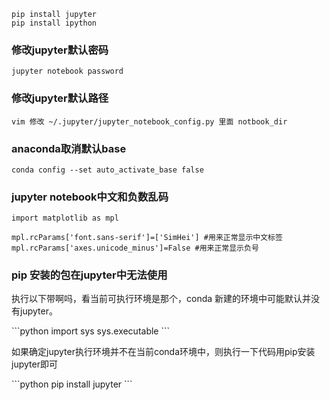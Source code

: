 ```
pip install jupyter
pip install ipython
```

### 修改jupyter默认密码
    jupyter notebook password
   
### 修改jupyter默认路径
    vim 修改 ~/.jupyter/jupyter_notebook_config.py 里面 notbook_dir

### anaconda取消默认base
    conda config --set auto_activate_base false

### jupyter notebook中文和负数乱码
```
import matplotlib as mpl

mpl.rcParams['font.sans-serif']=['SimHei'] #用来正常显示中文标签
mpl.rcParams['axes.unicode_minus']=False #用来正常显示负号
```

### pip 安装的包在jupyter中无法使用
<p>执行以下带啊吗，看当前可执行环境是那个，conda 新建的环境中可能默认并没有jupyter。</p>
```python
import sys
sys.executable
```
<p>如果确定jupyter执行环境并不在当前conda环境中，则执行一下代码用pip安装jupyter即可</p>
```python
pip install jupyter
```

